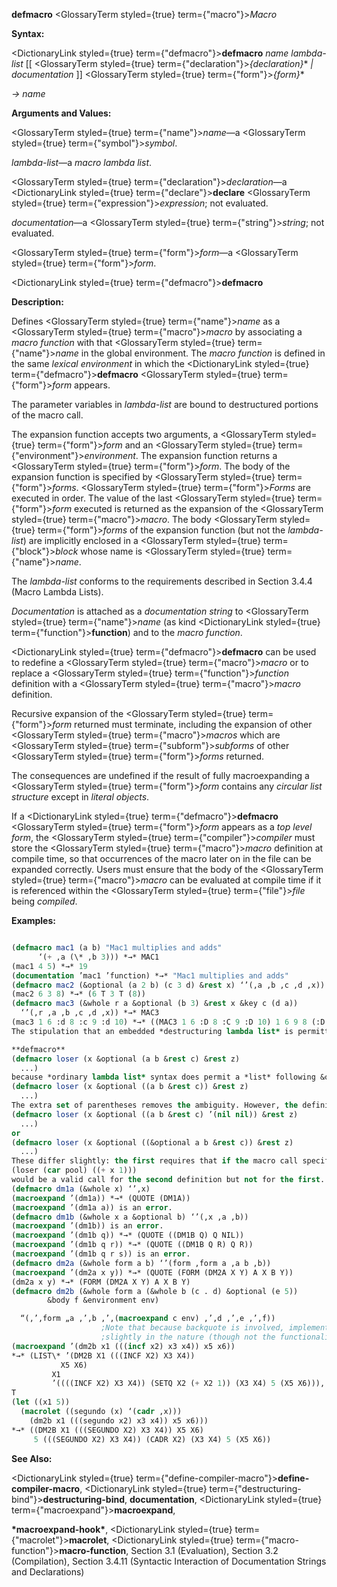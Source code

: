 **defmacro** <GlossaryTerm styled={true} term={"macro"}><i>Macro</i></GlossaryTerm> 



**Syntax:** 



<DictionaryLink styled={true} term={"defmacro"}><b>defmacro</b></DictionaryLink> *name lambda-list* [[ <GlossaryTerm styled={true} term={"declaration"}><i>\{declaration\}</i></GlossaryTerm>\* *| documentation* ]] <GlossaryTerm styled={true} term={"form"}><i>\{form\}</i></GlossaryTerm>\* 



*→ name* 



**Arguments and Values:** 



<GlossaryTerm styled={true} term={"name"}><i>name</i></GlossaryTerm>—a <GlossaryTerm styled={true} term={"symbol"}><i>symbol</i></GlossaryTerm>. 



*lambda-list*—a *macro lambda list*. 



<GlossaryTerm styled={true} term={"declaration"}><i>declaration</i></GlossaryTerm>—a <DictionaryLink styled={true} term={"declare"}><b>declare</b></DictionaryLink> <GlossaryTerm styled={true} term={"expression"}><i>expression</i></GlossaryTerm>; not evaluated. 



*documentation*—a <GlossaryTerm styled={true} term={"string"}><i>string</i></GlossaryTerm>; not evaluated. 



<GlossaryTerm styled={true} term={"form"}><i>form</i></GlossaryTerm>—a <GlossaryTerm styled={true} term={"form"}><i>form</i></GlossaryTerm>.  







<DictionaryLink styled={true} term={"defmacro"}><b>defmacro</b></DictionaryLink> 



**Description:** 



Defines <GlossaryTerm styled={true} term={"name"}><i>name</i></GlossaryTerm> as a <GlossaryTerm styled={true} term={"macro"}><i>macro</i></GlossaryTerm> by associating a *macro function* with that <GlossaryTerm styled={true} term={"name"}><i>name</i></GlossaryTerm> in the global environment. The *macro function* is defined in the same *lexical environment* in which the <DictionaryLink styled={true} term={"defmacro"}><b>defmacro</b></DictionaryLink> <GlossaryTerm styled={true} term={"form"}><i>form</i></GlossaryTerm> appears. 



The parameter variables in *lambda-list* are bound to destructured portions of the macro call. 



The expansion function accepts two arguments, a <GlossaryTerm styled={true} term={"form"}><i>form</i></GlossaryTerm> and an <GlossaryTerm styled={true} term={"environment"}><i>environment</i></GlossaryTerm>. The expansion function returns a <GlossaryTerm styled={true} term={"form"}><i>form</i></GlossaryTerm>. The body of the expansion function is specified by <GlossaryTerm styled={true} term={"form"}><i>forms</i></GlossaryTerm>. <GlossaryTerm styled={true} term={"form"}><i>Forms</i></GlossaryTerm> are executed in order. The value of the last <GlossaryTerm styled={true} term={"form"}><i>form</i></GlossaryTerm> executed is returned as the expansion of the <GlossaryTerm styled={true} term={"macro"}><i>macro</i></GlossaryTerm>. The body <GlossaryTerm styled={true} term={"form"}><i>forms</i></GlossaryTerm> of the expansion function (but not the *lambda-list*) are implicitly enclosed in a <GlossaryTerm styled={true} term={"block"}><i>block</i></GlossaryTerm> whose name is <GlossaryTerm styled={true} term={"name"}><i>name</i></GlossaryTerm>. 



The *lambda-list* conforms to the requirements described in Section 3.4.4 (Macro Lambda Lists). 



*Documentation* is attached as a *documentation string* to <GlossaryTerm styled={true} term={"name"}><i>name</i></GlossaryTerm> (as kind <DictionaryLink styled={true} term={"function"}><b>function</b></DictionaryLink>) and to the *macro function*. 



<DictionaryLink styled={true} term={"defmacro"}><b>defmacro</b></DictionaryLink> can be used to redefine a <GlossaryTerm styled={true} term={"macro"}><i>macro</i></GlossaryTerm> or to replace a <GlossaryTerm styled={true} term={"function"}><i>function</i></GlossaryTerm> definition with a <GlossaryTerm styled={true} term={"macro"}><i>macro</i></GlossaryTerm> definition. 



Recursive expansion of the <GlossaryTerm styled={true} term={"form"}><i>form</i></GlossaryTerm> returned must terminate, including the expansion of other <GlossaryTerm styled={true} term={"macro"}><i>macros</i></GlossaryTerm> which are <GlossaryTerm styled={true} term={"subform"}><i>subforms</i></GlossaryTerm> of other <GlossaryTerm styled={true} term={"form"}><i>forms</i></GlossaryTerm> returned. 



The consequences are undefined if the result of fully macroexpanding a <GlossaryTerm styled={true} term={"form"}><i>form</i></GlossaryTerm> contains any *circular list structure* except in *literal objects*. 



If a <DictionaryLink styled={true} term={"defmacro"}><b>defmacro</b></DictionaryLink> <GlossaryTerm styled={true} term={"form"}><i>form</i></GlossaryTerm> appears as a *top level form*, the <GlossaryTerm styled={true} term={"compiler"}><i>compiler</i></GlossaryTerm> must store the <GlossaryTerm styled={true} term={"macro"}><i>macro</i></GlossaryTerm> definition at compile time, so that occurrences of the macro later on in the file can be expanded correctly. Users must ensure that the body of the <GlossaryTerm styled={true} term={"macro"}><i>macro</i></GlossaryTerm> can be evaluated at compile time if it is referenced within the <GlossaryTerm styled={true} term={"file"}><i>file</i></GlossaryTerm> being *compiled*. 



**Examples:**
```lisp

(defmacro mac1 (a b) "Mac1 multiplies and adds" 
	  ‘(+ ,a (\* ,b 3))) *→* MAC1 
(mac1 4 5) *→* 19 
(documentation ’mac1 ’function) *→* "Mac1 multiplies and adds" 
(defmacro mac2 (&optional (a 2 b) (c 3 d) &rest x) ‘’(,a ,b ,c ,d ,x)) *→* MAC2 (mac2 6) *→* (6 T 3 NIL NIL) 
(mac2 6 3 8) *→* (6 T 3 T (8)) 
(defmacro mac3 (&whole r a &optional (b 3) &rest x &key c (d a)) 
  ‘’(,r ,a ,b ,c ,d ,x)) *→* MAC3 
(mac3 1 6 :d 8 :c 9 :d 10) *→* ((MAC3 1 6 :D 8 :C 9 :D 10) 1 6 9 8 (:D 8 :C 9 :D 10)) 
The stipulation that an embedded *destructuring lambda list* is permitted only where *ordinary lambda list* syntax would permit a parameter name but not a *list* is made to prevent ambiguity. For example, the following is not valid:  

**defmacro** 
(defmacro loser (x &optional (a b &rest c) &rest z) 
  ...) 
because *ordinary lambda list* syntax does permit a *list* following &optional; the list (a b &rest c) would be interpreted as describing an optional parameter named a whose default value is that of the form b, with a supplied-p parameter named **&rest** (not valid), and an extraneous symbol c in the list (also not valid). An almost correct way to express this is 
(defmacro loser (x &optional ((a b &rest c)) &rest z) 
  ...) 
The extra set of parentheses removes the ambiguity. However, the definition is now incorrect because a macro call such as (loser (car pool)) would not provide any argument form for the lambda list (a b &rest c), and so the default value against which to match the *lambda list* would be **nil** because no explicit default value was specified. The consequences of this are unspecified since the empty list, **nil**, does not have *forms* to satisfy the parameters a and b. The fully correct definition would be either 
(defmacro loser (x &optional ((a b &rest c) ’(nil nil)) &rest z) 
  ...) 
or 
(defmacro loser (x &optional ((&optional a b &rest c)) &rest z) 
  ...) 
These differ slightly: the first requires that if the macro call specifies a explicitly then it must also specify b explicitly, whereas the second does not have this requirement. For example, 
(loser (car pool) ((+ x 1))) 
would be a valid call for the second definition but not for the first. 
(defmacro dm1a (&whole x) ‘’,x) 
(macroexpand ’(dm1a)) *→* (QUOTE (DM1A)) 
(macroexpand ’(dm1a a)) is an error. 
(defmacro dm1b (&whole x a &optional b) ‘’(,x ,a ,b)) 
(macroexpand ’(dm1b)) is an error. 
(macroexpand ’(dm1b q)) *→* (QUOTE ((DM1B Q) Q NIL)) 
(macroexpand ’(dm1b q r)) *→* (QUOTE ((DM1B Q R) Q R)) 
(macroexpand ’(dm1b q r s)) is an error. 
(defmacro dm2a (&whole form a b) ‘’(form ,form a ,a b ,b)) 
(macroexpand ’(dm2a x y)) *→* (QUOTE (FORM (DM2A X Y) A X B Y)) 
(dm2a x y) *→* (FORM (DM2A X Y) A X B Y) 
(defmacro dm2b (&whole form a (&whole b (c . d) &optional (e 5)) 
		&body f &environment env)  

  “(,’,form „a ,’,b ,’,(macroexpand c env) ,’,d ,’,e ,’,f)) 
					;Note that because backquote is involved, implementations may differ 
					;slightly in the nature (though not the functionality) of the expansion. 
(macroexpand ’(dm2b x1 (((incf x2) x3 x4)) x5 x6)) 
*→* (LIST\* ’(DM2B X1 (((INCF X2) X3 X4)) 
		   X5 X6) 
	     X1 
	     ’((((INCF X2) X3 X4)) (SETQ X2 (+ X2 1)) (X3 X4) 5 (X5 X6))), 
T 
(let ((x1 5)) 
  (macrolet ((segundo (x) ‘(cadr ,x))) 
    (dm2b x1 (((segundo x2) x3 x4)) x5 x6))) 
*→* ((DM2B X1 (((SEGUNDO X2) X3 X4)) X5 X6) 
     5 (((SEGUNDO X2) X3 X4)) (CADR X2) (X3 X4) 5 (X5 X6)) 

```
**See Also:** 



<DictionaryLink styled={true} term={"define-compiler-macro"}><b>define-compiler-macro</b></DictionaryLink>, <DictionaryLink styled={true} term={"destructuring-bind"}><b>destructuring-bind</b></DictionaryLink>, **documentation**, <DictionaryLink styled={true} term={"macroexpand"}><b>macroexpand</b></DictionaryLink>, 



**\*macroexpand-hook\***, <DictionaryLink styled={true} term={"macrolet"}><b>macrolet</b></DictionaryLink>, <DictionaryLink styled={true} term={"macro-function"}><b>macro-function</b></DictionaryLink>, Section 3.1 (Evaluation), Section 3.2 (Compilation), Section 3.4.11 (Syntactic Interaction of Documentation Strings and Declarations) 



